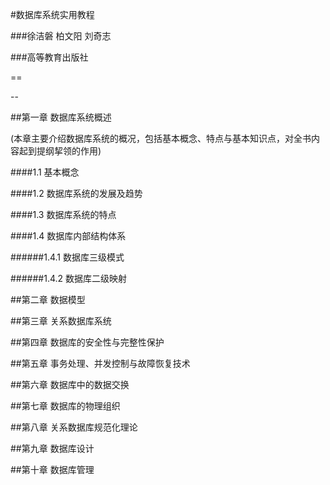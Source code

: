 #数据库系统实用教程

###徐洁磐 柏文阳 刘奇志

###高等教育出版社

==

--

##第一章 数据库系统概述

(本章主要介绍数据库系统的概况，包括基本概念、特点与基本知识点，对全书内容起到提纲挈领的作用)

####1.1 基本概念



####1.2 数据库系统的发展及趋势

####1.3 数据库系统的特点

####1.4 数据库内部结构体系

######1.4.1 数据库三级模式

######1.4.2 数据库二级映射

##第二章 数据模型

##第三章 关系数据库系统

##第四章 数据库的安全性与完整性保护

##第五章 事务处理、并发控制与故障恢复技术

##第六章 数据库中的数据交换

##第七章 数据库的物理组织

##第八章 关系数据库规范化理论

##第九章 数据库设计

##第十章 数据库管理

